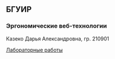 ## БГУИР
### Эргономические веб-технологии

Казеко Дарья Александровна, гр. 210901

[Лабораторные работы](https://daryakazeko.github.io/evt_labs/)
